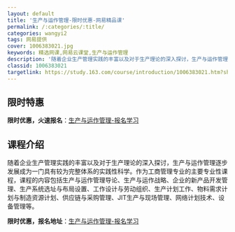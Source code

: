 ```yaml
---
layout: default
title: '生产与运作管理-限时优惠-网易精品课'
permalink: /:categories/:title/
categories: wangyi2
tags: 网易提供
cover: 1006383021.jpg
keywords: 精选网课,网易云课堂,生产与运作管理
description: '随着企业生产管理实践的丰富以及对于生产理论的深入探讨，生产与运作管理逐步发展成为一门具有较为完整体系的实践性科学。作为工'
classid: 1006383021
targetlink: https://study.163.com/course/introduction/1006383021.htm?share=1&shareId=1025206652&utm_campaign=share&utm_medium=iphoneShare&utm_source=&utm_u=1025206652
---
```


## 限时特惠

**限时优惠，火速报名**：[生产与运作管理-报名学习](https://study.163.com/course/introduction/1006383021.htm?share=1&shareId=1025206652&utm_campaign=share&utm_medium=iphoneShare&utm_source=&utm_u=1025206652)

## 课程介绍

随着企业生产管理实践的丰富以及对于生产理论的深入探讨，生产与运作管理逐步发展成为一门具有较为完整体系的实践性科学。作为工商管理专业的主要专业性课程，课程的内容包括生产与运作管理导论、生产与运作战略、企业的新产品开发管理、生产系统选址与布局设置、工作设计与劳动组织、生产计划工作、物料需求计划与制造资源计划、供应链与采购管理、JIT生产与现场管理、网络计划技术、设备管理等。

**限时优惠，报名地址**：[生产与运作管理-报名学习](https://study.163.com/course/introduction/1006383021.htm?share=1&shareId=1025206652&utm_campaign=share&utm_medium=iphoneShare&utm_source=&utm_u=1025206652)

